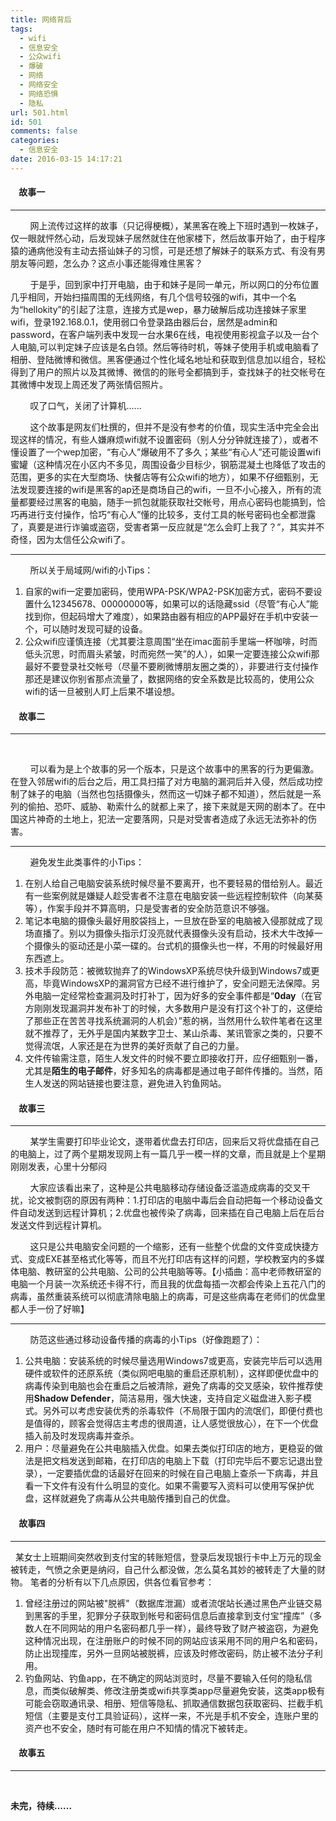 ```yaml
---
title: 网络背后
tags:
  - wifi
  - 信息安全
  - 公众wifi
  - 爆破
  - 网络
  - 网络安全
  - 网络恐惧
  - 隐私
url: 501.html
id: 501
comments: false
categories:
  - 信息安全
date: 2016-03-15 14:17:21
---
```


####     故事一

* * *

        网上流传过这样的故事（只记得梗概），某黑客在晚上下班时遇到一枚妹子，仅一眼就怦然心动，后发现妹子居然就住在他家楼下，然后故事开始了，由于程序猿的通病他没有主动去搭讪妹子的习惯，可是还想了解妹子的联系方式、有没有男朋友等问题，怎么办？这点小事还能得难住黑客？

        于是乎，回到家中打开电脑，由于和妹子是同一单元，所以网口的分布位置几乎相同，开始扫描周围的无线网络，有几个信号较强的wifi，其中一个名为“hellokity”的引起了注意，连接方式是wep，暴力破解后成功连接妹子家里wifi，登录192.168.0.1，使用弱口令登录路由器后台，居然是admin和password，在客户端列表中发现一台水果6在线，电视使用影视盒子以及一台个人电脑,可以判定妹子应该是名白领。然后等待时机，等妹子使用手机或电脑看了相册、登陆微博和微信。黑客便通过个性化域名地址和获取到信息加以组合，轻松得到了用户的照片以及其微博、微信的的账号全都搞到手，查找妹子的社交帐号在其微博中发现上周还发了两张情侣照片。

        叹了口气，关闭了计算机......

        这个故事是网友们杜撰的，但并不是没有参考的价值，现实生活中完全会出现这样的情况，有些人嫌麻烦wifi就不设置密码（别人分分钟就连接了），或者不懂设置了一个wep加密，“有心人”爆破用不了多久；某些“有心人”还可能设置wifi蜜罐（这种情况在小区内不多见，周围设备少目标少，钢筋混凝土也降低了攻击的范围，更多的实在大型商场、快餐店等有公众wifi的地方），如果不仔细甄别，无法发现要连接的wifi是黑客的ap还是商场自己的wifi，一旦不小心接入，所有的流量都要经过黑客的电脑，随手一抓包就能获取社交帐号，用点心密码也能搞到，恰巧再进行支付操作，恰巧“有心人”懂的比较多，支付工具的帐号密码也全都泄露了，真要是进行诈骗或盗窃，受害者第一反应就是“怎么会盯上我了？”，其实并不奇怪，因为太信任公众wifi了。

* * *

        所以关于局域网/wifi的小Tips：

1.  自家的wifi一定要加密码，使用WPA-PSK/WPA2-PSK加密方式，密码不要设置什么12345678、00000000等，如果可以的话隐藏ssid（尽管“有心人”能找到你，但起码增大了难度），如果路由器有相应的APP最好在手机中安装一个，可以随时发现可疑的设备。
2.  公众wifi应谨慎连接（尤其要注意周围“坐在imac面前手里端一杯咖啡，时而低头沉思，时而眉头紧皱，时而宛然一笑”的人），如果一定要连接公众wifi那最好不要登录社交帐号（尽量不要刷微博朋友圈之类的），非要进行支付操作那还是建议你别省那点流量了，数据网络的安全系数是比较高的，使用公众wifi的话一旦被别人盯上后果不堪设想。

####     故事二

* * *

 

        可以看为是上个故事的另一个版本，只是这个故事中的黑客的行为更偏激。在登入邻居wifi的后台之后，用工具扫描了对方电脑的漏洞后并入侵，然后成功控制了妹子的电脑（当然也包括摄像头，然而这一切妹子都不知道），然后就是一系列的偷拍、恐吓、威胁、勒索什么的就都上来了，接下来就是天网的剧本了。在中国这片神奇的土地上，犯法一定要落网，只是对受害者造成了永远无法弥补的伤害。

* * *

        避免发生此类事件的小Tips：

1.  在别人给自己电脑安装系统时候尽量不要离开，也不要轻易的借给别人。最近有一些案例就是嫌疑人趁受害者不注意在电脑安装一些远程控制软件（向某葵等），作案手段并不算高明，只是受害者的安全防范意识不够强。
2.  笔记本电脑的摄像头最好用胶袋挡上，一旦放在卧室的电脑被入侵那就成了现场直播了。别以为摄像头指示灯没亮就代表摄像头没有启动，技术大牛改掉一个摄像头的驱动还是小菜一碟的。台式机的摄像头也一样，不用的时候最好用东西遮上。
3.  技术手段防范：被微软抛弃了的WindowsXP系统尽快升级到Windows7或更高，毕竟WindowsXP的漏洞官方已经不进行维护了，安全问题无法保障。另外电脑一定经常检查漏洞及时打补丁，因为好多的安全事件都是“**0day**（在官方刚刚发现漏洞并发布补丁的时候，大多数用户是没有打这个补丁的，这便给了那些正在苦苦寻找系统漏洞的人机会）”惹的祸，当然用什么软件笔者在这里就不推荐了，无外乎是国内某数字卫士、某山杀毒、某讯管家之类的，只要不觉得流氓，人家还是在为世界的美好贡献了自己的力量。
4.  文件传输需注意，陌生人发文件的时候不要立即接收打开，应仔细甄别一番，尤其是**陌生的电子邮件**，好多知名的病毒都是通过电子邮件传播的。当然，陌生人发送的网站链接也要注意，避免进入钓鱼网站。

####     故事三

* * *

        某学生需要打印毕业论文，遂带着优盘去打印店，回来后又将优盘插在自己的电脑上，过了两个星期发现网上有一篇几乎一模一样的文章，而且就是上个星期刚刚发表，心里十分郁闷

        大家应该看出来了，这种是公共电脑移动存储设备泛滥造成病毒的交叉干扰，论文被剽窃的原因有两种：1.打印店的电脑中毒后会自动把每一个移动设备文件自动发送到远程计算机；2.优盘也被传染了病毒，回来插在自己电脑上后在后台发送文件到远程计算机。

        这只是公共电脑安全问题的一个缩影，还有一些整个优盘的文件变成快捷方式、变成EXE甚至格式化等等，而且不光打印店有这样的问题，学校教室内的多媒体电脑、教研室的公共电脑、公司的公共电脑等等。【小插曲：高中老师教研室的电脑一个月装一次系统还卡得不行，而且我的优盘每插一次都会传染上五花八门的病毒，虽然重装系统可以彻底清除电脑上的病毒，可是这些病毒在老师们的优盘里都人手一份了好嘛】

* * *

        防范这些通过移动设备传播的病毒的小Tips（好像跑题了）：

1.  公共电脑：安装系统的时候尽量选用Windows7或更高，安装完毕后可以选用硬件或软件的还原系统（类似网吧电脑的重启还原机制），这样即便优盘中的病毒传染到电脑也会在重启之后被清除，避免了病毒的交叉感染，软件推荐使用**Shadow Defender**，简洁易用，强大快速，支持自定义磁盘进入影子模式。另外可以考虑安装优秀的杀毒软件（不局限于国内的流氓们，即便付费也是值得的，顾客会觉得店主考虑的很周道，让人感觉很放心），在下一个优盘插入前及时发现病毒并查杀。
2.  用户：尽量避免在公共电脑插入优盘。如果去类似打印店的地方，更稳妥的做法是把文档发送到邮箱，在打印店的电脑上下载（打印完毕后不要忘记退出登录），一定要插优盘的话最好在回来的时候在自己电脑上查杀一下病毒，并且看一下文件有没有什么明显的变化。如果不需要写入资料可以使用写保护优盘，这样就避免了病毒从公共电脑传播到自己的优盘。

####     故事四

* * *

  某女士上班期间突然收到支付宝的转账短信，登录后发现银行卡中上万元的现金被转走，气愤之余更是纳闷，自己什么都没做，怎么莫名其妙的被转走了大量的财物。 笔者的分析有以下几点原因，供各位看官参考：

1.  曾经注册过的网站被"脱裤"（数据库泄漏）或者流氓站长通过黑色产业链交易到黑客的手里，犯罪分子获取到帐号和密码信息后直接拿到支付宝“撞库”（多数人在不同网站的用户名密码都几乎一样），最终导致了财产被盗窃，为避免这种情况出现，在注册账户的时候不同的网站应该采用不同的用户名和密码，防止出现撞库，另外一旦网站被脱裤，应该及时修改密码，防止被不法分子利用。
2.  钓鱼网站、钓鱼app，在不确定的网站浏览时，尽量不要输入任何的隐私信息，而类似破解类、修改注册类或wifi共享类app尽量避免安装，这类app极有可能会窃取通讯录、相册、短信等隐私、抓取通信数据包获取密码、拦截手机短信（主要是支付工具验证码），这样一来，不光是手机不安全，连账户里的资产也不安全，随时有可能在用户不知情的情况下被转走。

####     故事五

* * *

 

**未完，待续......**